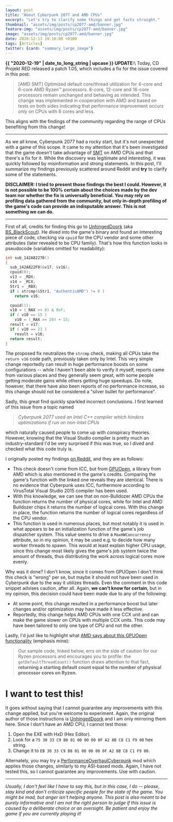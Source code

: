 ```yaml
---
layout: post
title: "About Cyberpunk 2077 and AMD CPUs"
excerpt: "Let's try to clarify some things and get facts straight."
thumbnail: "assets/img/posts/cp2077-amd/banner.jpg"
feature-img: "assets/img/posts/cp2077-amd/banner.jpg"
image: "assets/img/posts/cp2077-amd/banner.jpg"
date: 2020-12-13 19:10:00 +0100
tags: [Articles]
twitter: {card: "summary_large_image"}
---
```


**{{ "2020-12-19" | date_to_long_string | upcase }} UPDATE:**\\
Today, CD Projekt RED released a patch 1.05, which includes a fix for the issue covered in this post:

> [AMD SMT] Optimized default core/thread utilization for 4-core and 6-core AMD Ryzen™ processors.
> 8-core, 12-core and 16-core processors remain unchanged and behaving as intended.
> This change was implemented in cooperation with AMD and based on tests on both sides
> indicating that performance improvement occurs only on CPUs with 6 cores and less.

This aligns with the findings of the community regarding the range of CPUs benefiting from this change!

***

As we all know, Cyberpunk 2077 had a rocky start, but it's not unexpected with a game of this scope.
It came to my attention that it's been investigated that the game doesn't take advantage of [SMT](https://en.wikipedia.org/wiki/Simultaneous_multithreading) 
on AMD CPUs and that there's a fix for it. While the discovery was legitimate and interesting,
it was quickly followed by misinformation and strong statements. In this post,
I'll summarize my findings previously scattered around Reddit and **try** to clarify some of the statements.

**DISCLAIMER: I tried to present those findings the best I could. However, it is not possible to be 100% certain about the choices made
by the dev team nor whether the fix is universally beneficial. You may rely on profiling data gathered from the community,
but only in-depth profiling of the game's code can provide an indisputable answer. This is not something we can do.**

***

First of all, credits for finding this go to [UnhingedDoork](https://www.reddit.com/user/UnhingedDoork/)
(aka [BS_BlackScout](https://www.reddit.com/user/BS_BlackScout/)).
He dived into the game's binary and found an interesting piece of code, checking via `cpuid` for the CPU vendor and some other
attributes (later revealed to be CPU family). That's how this function looks in pseudocode (variables omitted for readability):

```c
int sub_142A82270()
{
  sub_142A822F0(&v17, &v16);
  cpuid(0);
  v13 = _RDX;
  v14 = _RCX;
  Str1 = _RBX;
  if ( strcmp(&Str1, "AuthenticAMD") != 0 )
    return v16;

  cpuid(1);
  v10 = (_RAX >> 8) & 0xF;
  if ( v10 == 15 )
    v10 = (_RAX >> 20) + 15;
  result = v17;
  if ( v10 == 21 )
    result = v16;
  return result;
}
```

The proposed fix neutralizes the `strcmp` check, making all CPUs take the `return v16` code path, previously taken only by Intel.
This very simple change reportedly can result in huge performance boosts on some configurations -- while I haven't been able to verify it myself,
reports came from various places and they generally seem great, with some people getting moderate gains while others getting huge speedups.
Do note, however, that there have also been reports of no performance increase, so this change should not be considered a "silver bullet for performance".

Sadly, this great find quickly sparkled incorrect conclusions. I first learned of this issue from a topic named

> *Cyberpunk 2077 used an Intel C++ compiler which hinders optimizations if run on non-Intel CPUs*

which naturally caused people to come up with conspiracy theories. However, knowing that the Visual Studio compiler is pretty much an industry-standard
I'd be very surprised if this was true, so I dived and checked what this code truly is.

I originally posted my findings [on Reddit](https://www.reddit.com/r/pcgaming/comments/kbsywg/cyberpunk_2077_used_an_intel_c_compiler_which/gfknein/?utm_source=reddit&utm_medium=web2x&context=3),
and they are as follows:
* This check doesn't come from ICC, but from [GPUOpen](https://github.com/GPUOpen-LibrariesAndSDKs/cpu-core-counts/blob/master/windows/ThreadCount-Win7.cpp#L69), a library from AMD which is also mentioned
  in the game's credits. Comparing the game's function with the linked one reveals they are identical. There is no evidence that Cyberpunk uses ICC,
  furthermore according to VirusTotal Visual Studio 2015 compiler has been used.
* With this knowledge, we can see that on non-Bulldozer AMD CPUs the function returns the number of physical cores, while for Intel and AMD Bulldozer chips it returns the number of logical cores.
  With this change in place, the function returns the number of logical cores regardless of the CPU vendor.
* This function is used in numerous places, but most notably it is used in what appears to be an initialization function of the game's job dispatcher system.
  This value seems to drive a `MaxHWConcurrency` attribute, so in my opinion, it may be used e.g. to decide how many worker threads to spawn. This would at least explain higher CPU usage,
  since this change most likely gives the game's job system twice the amount of threads, thus distributing the work across logical cores more evenly.

Why was it done? I don't know, since it comes from GPUOpen I don't think this check is "wrong" per se, but maybe it should not have been used in Cyberpunk due to the way it utilizes threads.
Even the comment in this code snippet advises caution, after all. Again, **we can't know for certain**, but in my opinion, this decision could have been made due to any of the following:
* At some point, this change resulted in a performance boost but later changes and/or optimization may have made it less effective.
* Reportedly, this change helps AMD CPUs with one CCX unit and can make the game slower on CPUs with multiple CCX units. This code may have been tailored to only one type of CPU
  and not the other.

Lastly, I'd just like to highlight what [AMD says about this GPUOpen functionality](https://gpuopen.com/learn/cpu-core-count-detection-windows/) (emphasis mine):

> Our sample code, linked below, errs on the side of caution for our Ryzen processors and encourages you to profile: the `getDefaultThreadCount()` function draws attention to that fact, 
> **returning a starting default count equal to the number of physical processor cores on Ryzen.**


# I want to test this!

It goes without saying that I cannot guarantee any improvements with this change applied, but you're welcome to experiment.
Again, the original author of those instructions is [UnhingedDoork](https://www.reddit.com/r/Amd/comments/kbp0np/cyberpunk_2077_seems_to_ignore_smt_and_mostly/gfkmc7d/?context=3)
and I am only mirroring them here. Since I don't have an AMD CPU, I cannot test those:

1. Open the EXE with HxD (Hex Editor).
2. Look for a `75 30 33 C9 B8 01 00 00 00 0F A2 8B C8 C1 F9 08` hex string.
3. Change it to `EB 30 33 C9 B8 01 00 00 00 0F A2 8B C8 C1 F9 08`.

Alternately, you may try a [PerformanceOverhaulCyberpunk](https://github.com/yamashi/PerformanceOverhaulCyberpunk) mod which applies those changes, similarly to my ASI-based mods.
Again, I have not tested this, so I cannot guarantee any improvements. Use with caution.

***

*Usually, I don't feel like I have to say this, but in this case, I do -- please, stay kind and don't criticize specific people for the state of the game.*
*You might be mad, but anger isn't helping anyone. This post is also meant to be purely informative and I am not the right person to judge if this issue is*
*caused by a deliberate choice or an oversight. Be patient and enjoy the game if you are currently playing it!*

